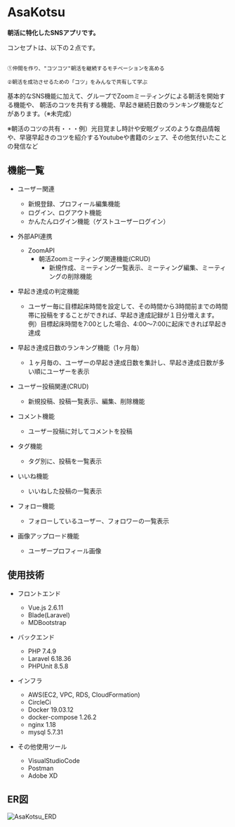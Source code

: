 # AsaKotsu

**朝活に特化したSNSアプリです。**

コンセプトは、以下の２点です。

```

①仲間を作り、"コツコツ"朝活を継続するモチベーションを高める

②朝活を成功させるための「コツ」をみんなで共有して学ぶ

```

基本的なSNS機能に加えて、グループでZoomミーティングによる朝活を開始する機能や、
朝活のコツを共有する機能、早起き継続日数のランキング機能などがあります。（※未完成）

※朝活のコツの共有・・・例）光目覚まし時計や安眠グッズのような商品情報や、早寝早起きのコツを紹介するYoutubeや書籍のシェア、その他気付いたことの発信など

## 機能一覧

* ユーザー関連
  * 新規登録、プロフィール編集機能
  * ログイン、ログアウト機能
  * かんたんログイン機能（ゲストユーザーログイン）

* 外部API連携
  * ZoomAPI
    * 朝活Zoomミーティング関連機能(CRUD)
      * 新規作成、ミーティング一覧表示、ミーティング編集、ミーティングの削除機能

* 早起き達成の判定機能
  * ユーザー毎に目標起床時間を設定して、その時間から3時間前までの時間帯に投稿をすることができれば、早起き達成記録が１日分増えます。
    例）目標起床時間を7:00とした場合、4:00〜7:00に起床できれば早起き達成

* 早起き達成日数のランキング機能（1ヶ月毎）
  * １ヶ月毎の、ユーザーの早起き達成日数を集計し、早起き達成日数が多い順にユーザーを表示

* ユーザー投稿関連(CRUD)
  * 新規投稿、投稿一覧表示、編集、削除機能
  
* コメント機能
  * ユーザー投稿に対してコメントを投稿
  
* タグ機能
  * タグ別に、投稿を一覧表示
  
* いいね機能
  * いいねした投稿の一覧表示
  
* フォロー機能
  * フォローしているユーザー、フォロワーの一覧表示
    
* 画像アップロード機能
  * ユーザープロフィール画像


## 使用技術

* フロントエンド
  * Vue.js 2.6.11
  * Blade(Laravel)
  * MDBootstrap

* バックエンド
  * PHP 7.4.9
  * Laravel 6.18.36
  * PHPUnit 8.5.8

* インフラ
  * AWS(EC2, VPC, RDS, CloudFormation)
  * CircleCi
  * Docker 19.03.12
  * docker-compose 1.26.2
  * nginx 1.18
  * mysql 5.7.31

* その他使用ツール
  * VisualStudioCode
  * Postman
  * Adobe XD


## ER図
![AsaKotsu_ERD](https://user-images.githubusercontent.com/58071320/96544796-34a3f000-12e2-11eb-9dd6-c6a9f8ad9c9c.png)
